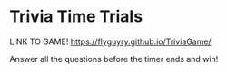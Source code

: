# Trivia Time Trials

LINK TO GAME!
https://flyguyry.github.io/TriviaGame/

Answer all the questions before the timer ends and win!
